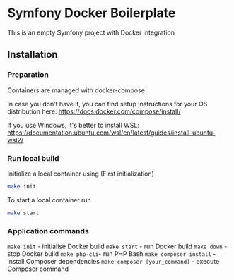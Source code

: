 # Symfony Docker Boilerplate

This is an empty Symfony project with Docker integration

## Installation

### Preparation

Containers are managed with docker-compose

In case you don't have it, you can find setup instructions for your OS distribution here: https://docs.docker.com/compose/install/

If you use Windows, it's better to install WSL: https://documentation.ubuntu.com/wsl/en/latest/guides/install-ubuntu-wsl2/

### Run local build

Initialize a local container using (First initialization)
```bash
make init
```

To start a local container run
```bash
make start
```

### Application commands
`make init` - initialise Docker build
`make start` - run Docker build
`make down` - stop Docker build
`make php-cli`- run PHP Bash
`make composer install` - install Composer dependencies
`make composer [your_command]` - execute Composer command
